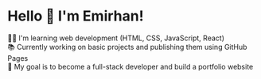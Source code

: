 # Hello 👋 I'm Emirhan!

👨‍💻 I'm learning web development (HTML, CSS, JavaScript, React)  
📚 Currently working on basic projects and publishing them using GitHub Pages  
🎯 My goal is to become a full-stack developer and build a portfolio website  
